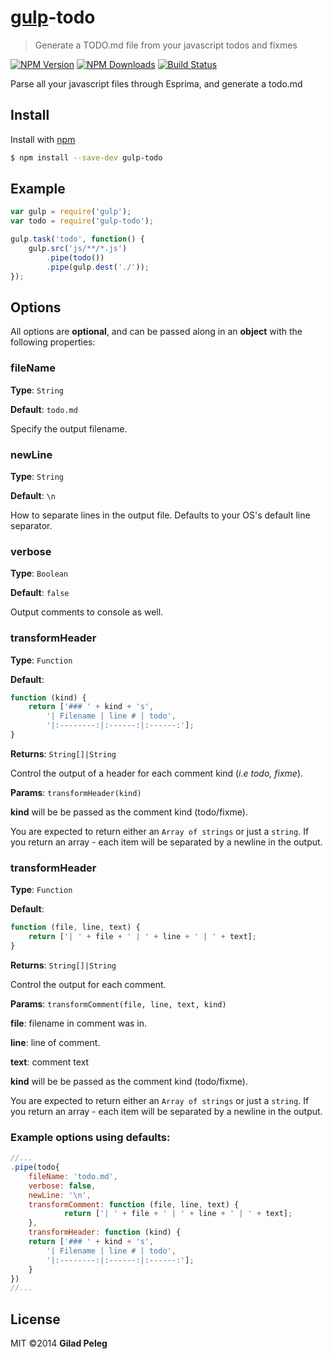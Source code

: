 # [gulp](https://github.com/wearefractal/gulp)-todo
> Generate a TODO.md file from your javascript todos and fixmes

[![NPM Version](http://img.shields.io/npm/v/gulp-todo.svg?style=flat)](https://npmjs.org/package/gulp-todo)
[![NPM Downloads](http://img.shields.io/npm/dm/gulp-todo.svg?style=flat)](https://npmjs.org/package/gulp-todo)
[![Build Status](http://img.shields.io/travis/pgilad/gulp-todo.svg?style=flat)](https://travis-ci.org/pgilad/gulp-todo)

Parse all your javascript files through Esprima, and generate a todo.md

## Install

Install with [npm](https://npmjs.org/package/gulp-todo)

```bash
$ npm install --save-dev gulp-todo
```

## Example

```js
var gulp = require('gulp');
var todo = require('gulp-todo');

gulp.task('todo', function() {
    gulp.src('js/**/*.js')
        .pipe(todo())
        .pipe(gulp.dest('./'));
});
```

## Options

All options are **optional**, and can be passed along in an **object** with the following properties:

### fileName

**Type**: `String`

**Default**: `todo.md`

Specify the output filename.

### newLine

**Type**: `String`

**Default**: `\n`

How to separate lines in the output file. Defaults to your OS's default line separator.

### verbose

**Type**: `Boolean`

**Default**: `false`

Output comments to console as well.

### transformHeader

**Type**: `Function`

**Default**:
```js
function (kind) {
    return ['### ' + kind + 's',
        '| Filename | line # | todo',
        '|:--------:|:------:|:------:'];
}
```

**Returns**: `String[]|String`

Control the output of a header for each comment kind (*i.e todo, fixme*).

**Params**: `transformHeader(kind)`

**kind** will be be passed as the comment kind (todo/fixme).

You are expected to return either an `Array of strings` or just a `string`. If you return an array - each item will be separated by a newline in the output.

### transformHeader

**Type**: `Function`

**Default**:
```js
function (file, line, text) {
    return ['| ' + file + ' | ' + line + ' | ' + text];
}
```

**Returns**: `String[]|String`

Control the output for each comment.

**Params**: `transformComment(file, line, text, kind)`

**file**: filename in comment was in.

**line**: line of comment.

**text**: comment text

**kind** will be be passed as the comment kind (todo/fixme).

You are expected to return either an `Array of strings` or just a `string`. If you return an array - each item will be separated by a newline in the output.

### Example options using defaults:

```js
//...
.pipe(todo{
	fileName: 'todo.md',
    verbose: false,
    newLine: '\n',
    transformComment: function (file, line, text) {
            return ['| ' + file + ' | ' + line + ' | ' + text];
    },
    transformHeader: function (kind) {
    return ['### ' + kind + 's',
        '| Filename | line # | todo',
        '|:--------:|:------:|:------:'];
    }
})
//...
```

## License

MIT ©2014 **Gilad Peleg**
